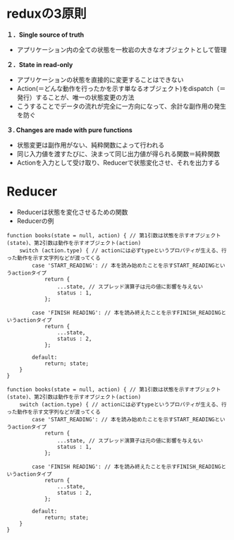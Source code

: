 # reduxの3原則

**１．Single source of truth**

- アプリケーション内の全ての状態を一枚岩の大きなオブジェクトとして管理

**２．State in read-only**

- アプリケーションの状態を直接的に変更することはできない
- Action(＝どんな動作を行ったかを示す単なるオブジェクト)をdispatch（＝発行）することが、唯一の状態変更の方法
- こうすることでデータの流れが完全に一方向になって、余計な副作用の発生を防ぐ

**３. Changes are made with pure functions**

- 状態変更は副作用がない、純粋関数によって行われる
- 同じ入力値を渡すたびに、決まって同じ出力値が得られる関数＝純粋関数
- Actionを入力として受け取り、Reducerで状態変化させ、それを出力する

# Reducer

- Reducerは状態を変化させるための関数
- Reducerの例
```
function books(state = null, action) { // 第1引数は状態を示すオブジェクト(state)、第2引数は動作を示すオブジェクト(action)
    switch (action.type) { // actionには必ずtypeというプロパティが生える、行った動作を示す文字列などが渡ってくる
        case 'START_READING': // 本を読み始めたことを示すSTART_READINGというactionタイプ
            return {
                ...state, // スプレッド演算子は元の値に影響を与えない
                status : 1,
            };

        case 'FINISH READING': // 本を読み終えたことを示すFINISH_READINGというactionタイプ
            return {
                ...state,
                status : 2,
            };
        
        default:
            return; state;
    }
}
```
```
function books(state = null, action) { // 第1引数は状態を示すオブジェクト(state)、第2引数は動作を示すオブジェクト(action)
    switch (action.type) { // actionには必ずtypeというプロパティが生える、行った動作を示す文字列などが渡ってくる
        case 'START_READING': // 本を読み始めたことを示すSTART_READINGというactionタイプ
            return {
                ...state, // スプレッド演算子は元の値に影響を与えない
                status : 1,
            };

        case 'FINISH READING': // 本を読み終えたことを示すFINISH_READINGというactionタイプ
            return {
                ...state,
                status : 2,
            };
        
        default:
            return; state;
    }
}
```
